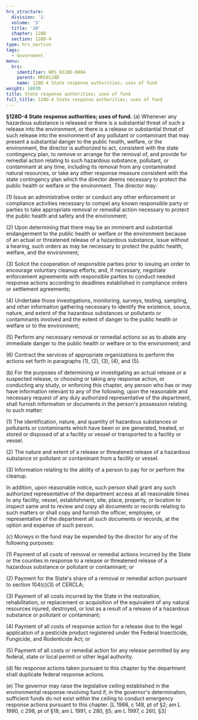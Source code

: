 ```yaml
---
hrs_structure:
  division: '1'
  volume: '3'
  title: '10'
  chapter: 128D
  section: 128D-4
type: hrs_section
tags:
  - Government
menu:
  hrs:
    identifier: HRS_0128D-0004
    parent: HRS0128D
    name: 128D-4 State response authorities; uses of fund
weight: 18030
title: State response authorities; uses of fund
full_title: 128D-4 State response authorities; uses of fund
---
```

**§128D-4 State** **response authorities; uses of fund.** (a) Whenever any hazardous substance is released or there is a substantial threat of such a release into the environment, or there is a release or substantial threat of such release into the environment of any pollutant or contaminant that may present a substantial danger to the public health, welfare, or the environment, the director is authorized to act, consistent with the state contingency plan, to remove or arrange for the removal of, and provide for remedial action relating to such hazardous substance, pollutant, or contaminant at any time, including its removal from any contaminated natural resources, or take any other response measure consistent with the state contingency plan which the director deems necessary to protect the public health or welfare or the environment. The director may:

(1) Issue an administrative order or conduct any other enforcement or compliance activities necessary to compel any known responsible party or parties to take appropriate removal or remedial action necessary to protect the public health and safety and the environment;

(2) Upon determining that there may be an imminent and substantial endangerment to the public health or welfare or the environment because of an actual or threatened release of a hazardous substance, issue without a hearing, such orders as may be necessary to protect the public health, welfare, and the environment;

(3) Solicit the cooperation of responsible parties prior to issuing an order to encourage voluntary cleanup efforts; and, if necessary, negotiate enforcement agreements with responsible parties to conduct needed response actions according to deadlines established in compliance orders or settlement agreements;

(4) Undertake those investigations, monitoring, surveys, testing, sampling, and other information gathering necessary to identify the existence, source, nature, and extent of the hazardous substances or pollutants or contaminants involved and the extent of danger to the public health or welfare or to the environment;

(5) Perform any necessary removal or remedial actions so as to abate any immediate danger to the public health or welfare or to the environment; and

(6) Contract the services of appropriate organizations to perform the actions set forth in paragraphs (1), (2), (3), (4), and (5).

(b) For the purposes of determining or investigating an actual release or a suspected release, or choosing or taking any response action, or conducting any study, or enforcing this chapter, any person who has or may have information relevant to any of the following, upon the reasonable and necessary request of any duly authorized representative of the department, shall furnish information or documents in the person's possession relating to such matter:

(1) The identification, nature, and quantity of hazardous substances or pollutants or contaminants which have been or are generated, treated, or stored or disposed of at a facility or vessel or transported to a facility or vessel.

(2) The nature and extent of a release or threatened release of a hazardous substance or pollutant or contaminant from a facility or vessel.

(3) Information relating to the ability of a person to pay for or perform the cleanup.

In addition, upon reasonable notice, such person shall grant any such authorized representative of the department access at all reasonable times to any facility, vessel, establishment, site, place, property, or location to inspect same and to review and copy all documents or records relating to such matters or shall copy and furnish the officer, employee, or representative of the department all such documents or records, at the option and expense of such person.

(c) Moneys in the fund may be expended by the director for any of the following purposes:

(1) Payment of all costs of removal or remedial actions incurred by the State or the counties in response to a release or threatened release of a hazardous substance or pollutant or contaminant; or

(2) Payment for the State's share of a removal or remedial action pursuant to section 104(c)(3) of CERCLA;

(3) Payment of all costs incurred by the State in the restoration, rehabilitation, or replacement or acquisition of the equivalent of any natural resources injured, destroyed, or lost as a result of a release of a hazardous substance or pollutant or contaminant;

(4) Payment of all costs of response action for a release due to the legal application of a pesticide product registered under the Federal Insecticide, Fungicide, and Rodenticide Act; or

(5) Payment of all costs or remedial action for any release permitted by any federal, state or local permit or other legal authority.

(d) No response actions taken pursuant to this chapter by the department shall duplicate federal response actions.

(e) The governor may raise the legislative ceiling established in the environmental response revolving fund if, in the governor's determination, sufficient funds do not exist within the ceiling to conduct emergency response actions pursuant to this chapter. [L 1988, c 148, pt of §2; am L 1990, c 298, pt of §18; am L 1991, c 280, §5; am L 1997, c 260, §3]